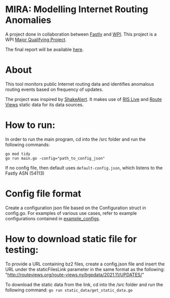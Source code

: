 # MIRA: Modelling Internet Routing Anomalies

A project done in collaboration between [Fastly](https://www.fastly.com/) and [WPI](https://www.wpi.edu/).
This project is a WPI [Major Qualifying Project](https://www.wpi.edu/project-based-learning/project-based-education/major-qualifying-project).

The final report will be available [here](https://digital.wpi.edu/concern/student_works/tt44pr950?locale=en).

# About

This tool monitors public Internet routing data and identifies anomalous routing events based on frequency of updates.

The project was inspired by
[ShakeAlert](https://labs.ripe.net/author/marcel-flores/detecting-waves-with-shakealert/).
It makes use of [RIS Live](https://ris-live.ripe.net/) and [Route Views](https://routeviews.org/) static data for its data sources.


# How to run:
In order to run the main program, cd into the /src folder and run the following commands:

```
go mod tidy
go run main.go -config="path_to_config_json"
```

If no config file, then default uses `default-config.json`, which listens to the Fastly ASN (54113)

# Config file format
Create a configuration json file based on the Configuration struct in config.go. For examples of various use cases, refer to example configurations contained in [example_configs](src/example_configs).

# How to download static file for testing:
To provide a URL containing bz2 files, create a config.json file and insert the URL under the staticFilesLink parameter in the same format as the following: "http://routeviews.org/route-views.ny/bgpdata/2021.11/UPDATES/"

To download the static data from the link, cd into the /src folder and run the following command:
`go run static_data/get_static_data.go`
